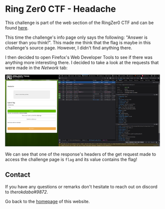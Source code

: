 # Ring Zer0 CTF - Headache

This challenge is part of the web section of the RingZer0 CTF and can be found [here](https://ringzer0ctf.com/challenges/43).

This time the challenge's info page only says the following: "Answer is closer than you think!". This made me think that the flag is maybe in this challenge's source page. However, I didn't find anything there.

I then decided to open Firefox's Web Developer Tools to see if there was anything more interesting there. I decided to take a look at the requests that were made in the *Network* tab:

![Headache/requests.png](/images/Headache/requests.png)

We can see that one of the response's headers of the get request made to access the challenge page is `flag` and its value contains the flag!

## Contact
If you have any questions or remarks don't hesitate to reach out on discord to *therokdaba#9872*.

Go back to the [homepage](https://therokdaba.github.io/) of this website.